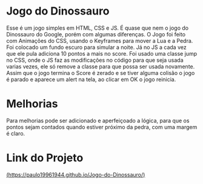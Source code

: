 # Jogo do Dinossauro

Esse é um jogo simples em HTML, CSS e JS. É quase que nem o jogo do Dinossauro do Google, porém com algumas diferenças. O Jogo foi feito com Animações do CSS, usando o Keyframes para mover  a Lua e a Pedra. Foi colocado um fundo escuro para simular a noite. Já no JS a cada vez que ele pula adiciona 10 pontos a mais no score. Foi usado uma classe jump no CSS, onde o JS faz as modificações no código para que seja usada varias vezes, ele só remove a classe para que possa ser usada novamente. Assim que o jogo termina o Score é zerado e se tiver alguma colisão o jogo é parado e aparece um alert na tela, ao clicar em OK o jogo reinicia.


# Melhorias

Para melhorias pode ser adicionado e aperfeiçoado a lógica, para que os pontos sejam contados quando estiver próximo da pedra, com uma margem é claro.

# Link do Projeto

[(https://paulo19961944.github.io/Jogo-do-Dinossauro/) ]((https://paulo19961944.github.io/Jogo-do-Dinossauro/))
